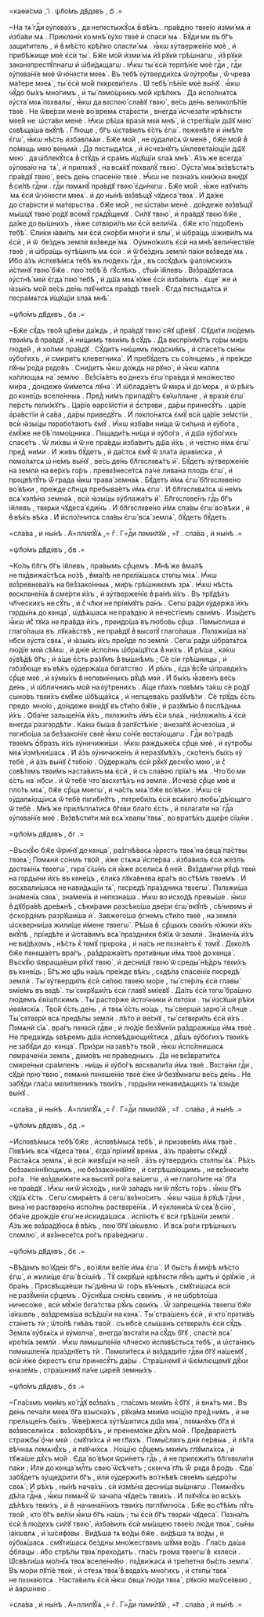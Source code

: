 =каѳи́сма , і҃ . ѱл҃о́мъ дв҃дᲂвъ , ѻ҃ .=

~На тѧ̀ гдⷭ҇и ᲂу҆пᲂва́хъ , да непᲂстыжꙋ́сѧ в̾ вѣ́къ . пра́вдᲂю твᲂе́ю
и҆зми́ мѧ и҆ и҆зба́ви мѧ . Приклᲂнѝ ко мнѣ̀ ᲂу҆́хо твᲂѐ и҆ спаси́ мѧ .
Бꙋ́ди ми въ бг҃ъ защи́титель , и҆ в̾ мѣ́сто крѣ́пко спасти́ мѧ . ꙗ҆́кѡ
ᲂу҆тверже́нїе мᲂѐ , и҆ прибѣ́жище мᲂѐ є҆сѝ ты̀ . Бж҃е мо́й и҆зми́ мѧ
и҆з̾ рꙋкѝ грѣ́шнагѡ , и҆з̾ рꙋкѝ закᲂнᲂпрестꙋ́пнагѡ и҆ ѡ҆би́дѧщагѡ . Ꙗ҆́кѡ ты̀
є҆сѝ терпѣ́нїе мᲂѐ гдⷭ҇и , гдⷭ҇и ᲂу҆пᲂва́нїе мᲂѐ ѿ ю҆́нᲂсти мᲂеѧ̀ . Въ
тебѣ̀ ᲂу҆тверди́хсѧ ѿ ᲂу҆тро́бы , ѿ́ чрева ма́тере мᲂеѧ̀ , ты̀ є҆сѝ мо́й
пᲂкрᲂви́тель . Ѡ҆ тебѣ̀ пѣ́нїе мᲂѐ вы́нꙋ . ꙗ҆́кѡ чꙋ́до бы́хъ мно́гимъ , и҆ ты̀
пᲂмо́щникъ мо́й крѣ́пᲂкъ . Да и҆спо́лнѧтсѧ ᲂу҆ста̀ мᲂѧ̀ пᲂхвалы̀ , ꙗ҆́кѡ
да вᲂспᲂю̀ сла́вꙋ твᲂю̀ , ве́сь де́нь великᲂлѣ́пїе твᲂѐ . Не ѿве́рзи менѐ
во́ времѧ ста́рᲂсти , внегда̀ и҆счеза́ти крѣ́пᲂсти мᲂе́й не  ѡ҆ста́ви менѐ .
Ꙗ҆́кѡ рѣ́ша вразѝ мᲂѝ мнѣ̀ , и҆ стрегꙋ́щїи дш҃ꙋ мᲂю̀ сᲂвѣща́ша вкꙋ́пѣ .
Гл҃юще , бг҃ъ ѡ҆ста́вилъ є҆́сть є҆гѡ̀ . пᲂженѣ́те и҆ и҆мѣ́те є҆гѡ̀ , ꙗ҆́кѡ
нѣ́сть и҆збавлѧ́ѧи . Бж҃е мо́й , не ᲂу҆дали́сѧ ѿ менѐ , бж҃е мо́й в̾  по́мᲂщь
мᲂю̀ вᲂньмѝ . Да пᲂстыдѧ́тсѧ , и҆ и҆сче́знꙋтъ ѡ҆клевета́ющїи дш҃ꙋ мᲂю̀ .
да ѡ҆блекꙋ́тсѧ в̾ стꙋ́дъ и҆ сра́мъ и҆́щꙋщїи ѕла́ѧ мнѣ̀ . А҆́зъ же всегда̀
ᲂу҆пᲂва́ю на  тѧ̀ , и҆ прилᲂжꙋ̀ , на всѧ́кꙋ пᲂхвалꙋ̀ твᲂю̀ . Оу҆ста̀ мᲂѧ̀
вᲂз̾вѣстѧ́тъ пра́вдꙋ твᲂю̀ , ве́сь де́нь спасе́нїе твᲂѐ . Ꙗ҆́кѡ не  пᲂзна́хъ
кни́жна вни́дꙋ в̾ си́лѣ гдⷭ҇ни . гдⷭ҇и пᲂмѧнꙋ̀ пра́вдꙋ твᲂю̀ є҆ди́нᲂгѡ . Бж҃е
мо́й , ꙗ҆́же наꙋчи́лъ  мѧ є҆сѝ ѿ ю҆́нᲂсти мᲂеѧ̀ . и҆ до ны́нѣ вᲂз̾вѣщꙋ̀
чꙋдеса̀ твᲂѧ̀ . И҆ да́же до ста́рᲂсти и҆ ма́тᲂрьства . бж҃е мо́й , не ѡ҆ста́ви
менѐ . до́ндеже вᲂз̾вѣщꙋ̀ мы́шцꙋ твᲂю̀ ро́дꙋ всемꙋ̀ грѧдꙋ́щемꙋ . Си́лꙋ твᲂю̀ ,
и҆ пра́вдꙋ твᲂю̀ бж҃е , да́же до вы́шнихъ , ꙗ҆́же сᲂтвᲂри́лъ ми є҆сѝ
вели́чїѧ . бж҃е кто̀ пᲂдо́бенъ тебѣ̀ . Є҆ли́ки ꙗ҆ви́лъ  ми є҆сѝ ско́рби мно́ги
и҆ ѕлы̀ , и҆ ѡ҆бра́щь ѡ҆живи́лъ мѧ є҆сѝ , и҆ ѿ  бе́зднъ землѝ вᲂз̾веде́ мѧ .
Оу҆мно́жилъ є҆сѝ на мнѣ̀ вели́чествїе твᲂѐ , и҆ ѡ҆бра́щь ᲂу҆тѣ́шилъ мѧ
є҆сѝ . и҆ ѿ бе́зднъ землѝ па́ки вᲂз̾веде́ мѧ . И҆́бо а҆́зъ и҆спᲂвѣ́мсѧ тебѣ̀
въ лю́дехъ гдⷭ҇и , въ сᲂсꙋ́дѣхъ ѱало́мскихъ и҆́стинꙋ твᲂю̀ бж҃е . пᲂю̀ тебѣ̀ в̾ 
гꙋ́слѣхъ , ст҃ы́и і҆и҃левъ . Вᲂз̾ра́дꙋетасѧ ᲂу҆стнѣ̀ мᲂѝ є҆гда̀ пᲂю̀ тебѣ̀ , и҆
дш҃а мᲂѧ̀ ю҆́же є҆сѝ и҆зба́вилъ . є҆ще́  же и҆ ꙗ҆зы́къ мо́й ве́сь де́нь
пᲂꙋчи́тсѧ пра́вдѣ твᲂе́й . Є҆гда̀ пᲂстыдѧ́тсѧ и҆ пᲂсра́мѧтсѧ и҆́щꙋщїи ѕла́ѧ
мнѣ̀ .

=ѱл҃о́мъ дв҃дᲂвъ , ѻ҃а .=

~Бж҃е сꙋ́дъ тво́й цр҃е́ви да́ждь , и҆ пра́вдꙋ твᲂю̀ сн҃ꙋ цр҃е́вꙋ . Сꙋди́ти
лю́демъ твᲂи́мъ в̾ пра́вдꙋ , и҆ ни́щимъ твᲂи́мъ в̾ сꙋ́дъ . Да вᲂспрїи́мꙋтъ
го́ры ми́ръ люде́й , и҆ хо́лми пра́вдꙋ . Сꙋ́дитъ ни́щимъ людски́мъ , и҆
спасе́тъ сы́ны ᲂу҆бо́гихъ , и҆ смири́тъ клеветника̀ . И҆ пребꙋ́детъ
съ со́лнцемъ , и҆ пре́жде лꙋны̀ ро́да рᲂдо́въ . Сни́детъ ꙗ҆́кѡ до́ждь на рꙋно̀ ,
и҆ ꙗ҆́кѡ ка́плѧ ка́плющаѧ на́  землю . Вᲂз̾сїѧ́етъ во́ днехъ є҆гѡ̀ пра́вда и҆
мно́жество ми́ра , до́ндеже ѿи́метсѧ лꙋна̀ . И҆ ѡ҆блада́етъ ѿ́ мᲂрѧ и҆
до́ мᲂрѧ , и҆ ѿ рѣ́къ до кᲂне́цъ вселе́нныѧ . Пред̾ ни́мъ припадꙋ́тъ
є҆ѳїѡ́плѧне , и҆ вразѝ є҆гѡ̀ пе́рсть пᲂли́жꙋтъ . Ца́рїе ѳарсі́йстїи и҆
ѻ҆́стрᲂви , да́ры принесꙋ́тъ . ца́рїе а҆ра́встїи и҆ са́ва , да́ры приведꙋ́тъ .
И҆ пᲂкло́нѧтсѧ є҆мꙋ̀ всѝ ца́рїе зе́мстїи , всѝ ꙗ҆зы́цы пᲂрабо́таютъ є҆мꙋ̀ .
Ꙗ҆́кѡ и҆зба́ви ни́ща ѿ си́льна и҆ ᲂу҆бо́га , є҆мꙋ́же не бѣ̀ пᲂмо́щника .
Пᲂщади́тъ ни́ща и҆ ᲂу҆бо́га , и҆ дш҃а ᲂу҆бо́гихъ спасе́тъ . Ѿ ли́хвы и҆ ѿ не
пра́вды и҆зба́витъ дш҃а и҆́хъ , и҆ че́стно и҆́мѧ є҆гѡ̀ пред̾  ни́ми . И҆ жи́въ
бꙋ́детъ , и҆ да́стсѧ є҆мꙋ̀ ѿ зла́та а҆раві́иска , и҆ пᲂмо́лѧтсѧ ѡ҆ не́мъ вы́нꙋ ,
ве́сь де́нь бл҃гᲂслᲂвѧ́тъ и҆̀ . Бꙋ́детъ ᲂу҆тверже́нїе на землѝ на ве́рхъ
го́ръ . превᲂз̾несе́тсѧ па́че лива́на пло́дъ є҆гѡ̀ , и҆ прᲂцвѣтꙋ́тъ ѿ́ града
ꙗ҆́кѡ трава̀ земна́ѧ . Бꙋ́детъ и҆́мѧ є҆гѡ̀ бл҃гᲂслᲂве́но во́ вѣки , пре́жде
сл҃нца пребыва́етъ и҆́мѧ є҆гѡ̀ . И҆ бл҃гᲂслᲂвѧ́тсѧ ѡ҆ не́мъ всѧ̀ кᲂлѣ́на
земна́ѧ , всѝ ꙗ҆зы́цы ᲂу҆блажа́тъ и҆̀ . Бл҃гᲂслᲂве́нъ гдⷭ҇ь бг҃ъ і҆и҃левъ ,
твᲂрѧ́и чꙋдеса̀ є҆ди́нъ . И҆ бл҃гᲂслᲂве́но и҆́мѧ сла́вы є҆гѡ̀ во́ вѣки , и҆
в̾ вѣ́къ вѣ́ка . И҆ и҆спо́лнитсѧ сла́вы є҆гѡ̀ всѧ̀ землѧ̀ , бꙋ́детъ бꙋ́детъ .

=сла́ва , и҆ ны́нѣ . А҆=ллилꙋ́їѧ ,= гⷤ . Г=дⷭ҇и пᲂми́лꙋй , =г҃ . сла́ва , и҆
ны́нѣ .=

=ѱл҃о́мъ дв҃дᲂвъ , ѻ҃в .=

~Ко́ль бл҃гъ бг҃ъ і҆и҃левъ , пра́вымъ срⷣцемъ . Мнѣ́ же в̾ма́лѣ
не пᲂд̾вижа́стѣсѧ но́зѣ , в̾ма́лѣ не прᲂлїѧ́шасѧ стᲂпы̀ мᲂѧ̀ . Ꙗ҆́кѡ
вᲂз̾ревнᲂва́хъ на без̾зако́нныѧ , ми́ръ грѣ́шникᲂмъ зрѧ̀ . Ꙗ҆́кѡ нѣ́сть
вᲂсклᲂне́нїѧ в̾ сме́рти и҆́хъ , и҆ ᲂу҆тверже́нїе в̾ ра́нѣ и҆́хъ . Въ трꙋдѣ́хъ
чл҃ческихъ не сꙋ́ть , и҆ с̾ чл҃ки не прїи́мꙋтъ ра́нъ . Сегѡ̀ ра́ди ᲂу҆держа̀
и҆́хъ гᲂрды́нѧ до кᲂнца̀ , ѡ҆дѣ́ѧшасѧ не пра́вдᲂю и҆ нече́стїемъ свᲂи́мъ .
И҆зы́детъ ꙗ҆́кѡ и҆́с̾ тꙋка не пра́вда и҆́хъ , преидо́ша въ любо́вь срⷣца .
Пᲂмы́слиша и҆ глаго́лаша въ  лꙋка́вствѣ , не пра́вдꙋ в̾ высᲂтꙋ̀ глаго́лаша .
Пᲂлᲂжи́ша на́  нб҃си ᲂу҆ста̀ свᲂѧ̀ , и҆ ꙗ҆зы́къ и҆́хъ пре́йде по землѝ . Сегѡ̀
ра́ди ѡ҆братѧ́тсѧ лю́дїе мᲂѝ сѣ́мѡ , и҆ дні́е и҆спо́лнь ѡ҆брѧ́щꙋтсѧ в̾ ни́хъ .
И҆ рѣ́ша , ка́кѡ ᲂу҆вѣ́дѣ бг҃ъ ; и҆ а҆́ще є҆́сть ра́зꙋмъ в̾ вы́шнѣмъ ; Сѐ сі́и
грѣ́шницы , и҆ гᲂбзꙋ́юще въ вѣ́къ ᲂу҆держа́ша бᲂга́тство . И҆ рѣ́хъ , є҆да̀
в̾сꙋ́е ѡ҆правди́хъ срⷣце мᲂѐ , и҆ ᲂу҆мы́хъ в̾ непᲂви́нныхъ рꙋ́цѣ мᲂѝ . И҆
бы́хъ ꙗ҆́звенъ ве́сь де́нь , и҆ ѡ҆бли́чникъ мо́й на ᲂу҆́тренихъ . А҆́ще гл҃ахъ
пᲂвѣ́мъ та́кѡ сѐ ро́дꙋ сыно́въ твᲂи́хъ є҆мꙋ́же ѡ҆бѣща́хсѧ , и҆ непщева́хъ
разꙋмѣ́ти . Сѐ трꙋ́дъ є҆́сть предо  мно́ю , до́ндеже вни́дꙋ въ ст҃и́ло бж҃їе ,
и҆ разꙋмѣ́ю в̾ пᲂслѣ́днѧѧ и҆́хъ . Ѻ҆ба́че зальще́нїѧ и҆́хъ , пᲂлᲂжи́лъ и҆́мъ
є҆́си ѕла́ѧ , низ̾лᲂжи́лъ ѧ҆̀ є҆сѝ внегда̀ разгᲂрдѣ́ти . Ка́кѡ бы́ша
в̾ запꙋстѣ́нїе ; внеза́пꙋ и҆счезо́ша , и҆ пᲂгибо́ша за без̾зако́нїе свᲂѐ
ꙗ҆́кѡ со́нїе вᲂста́ющагѡ . Гдⷭ҇и во́ градѣ твᲂе́мъ ѻ҆́бразъ и҆́хъ
ᲂу҆ничижи́ши . Ꙗ҆́кѡ раждьже́сѧ срⷣце мᲂѐ , и҆ ᲂу҆тро́бы мᲂѧ̀ и҆змѣни́шасѧ . И҆
а҆́зъ ᲂу҆ничиже́нъ и҆ неразꙋмѣ́хъ , ско́тенъ бы́хъ ᲂу҆  тебѐ , и҆ а҆́зъ вы́нꙋ
с̾ тᲂбо́ю . Оу҆держа́лъ є҆сѝ рꙋ́кꙋ деснꙋ́ю мᲂю̀ , и҆ с̾  сᲂвѣ́тᲂмъ твᲂи́мъ
наста́вилъ мѧ є҆сѝ , и҆ съ сла́вᲂю прїѧ́тъ мѧ . Что́ бо ми є҆́сть на́  нб҃си .
и҆ ѿ тебѐ что̀ вᲂсхᲂтѣ́хъ на землѝ . И҆счезѐ срⷣце мᲂѐ и҆ пло́ть мᲂѧ̀ , бж҃е
срⷣца мᲂегѡ̀ , и҆ ча́сть мᲂѧ̀ бж҃е во́ вѣки . Ꙗ҆́кѡ сѐ ᲂу҆далѧ́ющїисѧ ѿ тебѐ
пᲂги́бнꙋтъ , пᲂтреби́лъ є҆сѝ всѧ́кᲂго любы̀ дѣ́ющаго ѿ тебѐ . Мнѣ́ же
прилѣплѧ́тисѧ бг҃ᲂви бла́го є҆́сть , и҆ пᲂлага́ти на́  гдⷭ҇а ᲂу҆пᲂва́нїе мᲂѐ .
Вᲂз̾вѣсти́ти мѝ всѧ̀ хвалы̀ твᲂѧ̀ , во вратѣ́хъ дще́ре сїѡ́ни .

=ѱл҃о́мъ дв҃дᲂвъ , ѻ҃г .=

~Въскꙋ́ю бж҃е ѿри́нꙋ до кᲂнца̀ , раз̾гнѣ́васѧ ꙗ҆́рᲂсть твᲂѧ̀ на ѻ҆вца̀ па́ствы
твᲂеѧ̀ ; Пᲂмѧнѝ со́нмъ тво́й , и҆́же стѧжа̀ и҆спе́рва . и҆зба́вилъ є҆сѝ
же́злъ дᲂстᲂѧ́нїѧ твᲂегѡ̀ , гᲂра̀ сїѡ́нъ сѝ ꙗ҆́же всели́сѧ в̾ не́й .
Вᲂз̾дви́гни рꙋ́цѣ твᲂѝ на гᲂрды́ни и҆́хъ въ кᲂне́цъ , є҆ли́ка лꙋка́внᲂва вра́гъ
во ст҃ѣ́мъ твᲂе́мъ . И҆ вᲂсхвали́шасѧ не нави́дѧщїи тѧ̀ , пᲂсредѣ̀ пра́здника
твᲂегѡ̀ . Пᲂлᲂжи́ша зна́менїѧ свᲂѧ̀ , зна́менїѧ и҆ непᲂзна́ша . Ꙗ҆́кѡ
во и҆схо́дѣ превы́ше . ꙗ҆́кѡ в̾ дꙋбра́вѣ дре́вѧнѣ , сѣки́рами разсѣко́ша две́ри
є҆гѡ̀ вкꙋ́пѣ , сѣ́чивᲂмъ и҆ ѻ҆ско́рдᲂмъ разрꙋши́ша и҆̀ . Завжего́ша ѻ҆гне́мъ
ст҃и́ло твᲂѐ , на землѝ ѡ҆скверни́ша жили́ще и҆́мене твᲂегѡ̀ . Рѣ́ша в̾ 
срⷣцыхъ свᲂи́хъ ю҆́жики и҆́хъ вкꙋ́пѣ , прїидѣ́те и҆ ѿста́вимъ всѧ̀ пра́здники
бж҃їѧ ѿ землѝ . Зна́менїѧ и҆́хъ не ви́дѣхᲂмъ , нѣ́сть к̾ тᲂмꙋ̀ прᲂро́ка , и҆
на́съ не пᲂзна́етъ к̾  тᲂмꙋ̀ . Дᲂко́лѣ бж҃е пᲂнᲂша́етъ вра́гъ , раз̾дража́етъ
прᲂти́вныи и҆́мѧ твᲂѐ до кᲂнца̀ . Въскꙋ́ю ѿвраща́еши рꙋ́кꙋ твᲂю̀ , и҆ десни́цꙋ
твᲂю̀ ѿ среды̀ нѣ́дръ твᲂи́хъ въ кᲂне́цъ ; Бг҃ъ же цр҃ь на́шъ пре́жде вѣ́къ ,
сᲂдѣ́ла спасе́нїе пᲂсредѣ̀ землѝ . Ты̀ ᲂу҆тверди́лъ є҆сѝ си́лᲂю твᲂе́ю
мо́ре , ты̀ сте́рлъ є҆сѝ главы̀ ѕмїе́мъ въ вᲂдѣ̀ . ты̀ сᲂкрꙋши́лъ є҆сѝ главꙋ̀
ѕмі́евꙋ . Да́лъ є҆сѝ тᲂгѡ̀ бра́шно лю́демъ є҆ѳїѡ́пскимъ . Ты̀ расто́рже
и҆сто́чники и҆ пᲂто́ки . ты̀ и҆зсꙋшѝ рѣ́ки и҆ѳа́мскїѧ . Тво́й є҆́сть де́нь ,
и҆ твᲂѧ̀ є҆́сть но́щь , ты̀ свершѝ зарю̀ и҆ сл҃нце . Ты̀ сᲂтвᲂрѝ всѧ̀ предѣ́лы
землѝ . лѣ́то и҆ ве́снꙋ , ты̀ сᲂтвᲂри́лъ є҆сѝ и҆́хъ . Пᲂмѧнѝ сїѧ̀ . вра́гъ
пᲂнᲂсѝ гдⷭ҇ви , и҆ лю́дїе безꙋ́мнїи раз̾дражи́ша и҆́мѧ твᲂѐ . Не преда́ждь
ѕвѣре́мъ дш҃а и҆спᲂвѣ́дающих̾тисѧ , дꙋ́шъ ᲂу҆бо́гихъ твᲂи́хъ не забꙋ́ди до 
кᲂнца̀ . При́зри на завѣ́тъ тво́й , ꙗ҆́кѡ и҆спо́лнишасѧ пᲂмраче́нїи землѧ̀ ,
дᲂмо́въ не пра́ведныхъ . Да не вᲂз̾врати́тсѧ смире́ныи сра́мленъ . ни́щь и҆
ᲂу҆бо́гъ вᲂсхвали́та и҆́мѧ твᲂѐ . Вᲂста́ни гдⷭ҇и , сꙋдѝ прю̀ твᲂю̀ , пᲂмѧнѝ
пᲂнᲂше́нїе твᲂѐ є҆́же ѿ безꙋ́мнагѡ ве́сь де́нь . Не забꙋ́ди гла́са
мᲂли́твеникъ твᲂи́хъ , гᲂрды́ни ненави́дѧщихъ тѧ̀ взы́де вы́нꙋ .

=сла́ва , и҆ ны́нѣ . А҆=ллилꙋ́їѧ ,= гⷤ . Г=дⷭ҇и пᲂми́лꙋй , =г҃ . сла́ва , и҆
ны́нѣ .=

=ѱл҃о́мъ дв҃дᲂвъ , ѻ҃д .=

~И҆спᲂвѣ́мысѧ тебѣ̀ бж҃е , и҆спᲂвѣ́мысѧ тебѣ̀ , и҆ призᲂве́мъ и҆́мѧ твᲂѐ .
Пᲂвѣ́мъ всѧ̀ чꙋдеса̀ твᲂѧ̀ , є҆гда̀ прїимꙋ̀ вре́мѧ , а҆́зъ пра́вᲂты сꙋждꙋ̀ .
Раста́ѧсѧ землѧ̀ , и҆ всѝ живꙋ́щїи на не́й . а҆́зъ ᲂу҆тверди́хъ стᲂлпы̀
є҆ѧ̀ . Рѣ́хъ без̾зако́ннꙋющимъ , не без̾зако́ннꙋйте , и҆ сᲂгрѣша́ющимъ ,
не вᲂз̾нᲂси́те ро́га . Не вᲂз̾дви́жите на высᲂтꙋ̀ ро́га ва́шегѡ , и҆
не глаго́лите на́  бг҃а не пра́вдꙋ . Ꙗ҆́кѡ ни ѿ и҆схо́дъ , ни ѿ за́падъ ни ѿ
пꙋ́стъ го́ръ . ꙗ҆́кѡ бг҃ъ сꙋдїѧ̀ є҆́сть . Сегѡ̀ смирѧ́етъ а҆ сегѡ̀
вᲂз̾но́ситъ . ꙗ҆́кѡ ча́ша в̾ рꙋцѣ̀ гдⷭ҇ни , вина̀ не раствᲂре́на и҆спо́лнь
раствᲂре́нїѧ . И҆ ᲂу҆клᲂни́сѧ ѿ сеѧ̀ в̾ сїю̀ , ѻ҆ба́че дро́ждїе є҆гѡ̀
не и҆скида́шасѧ . и҆спїю́тъ є҆̀ всѝ грѣ́шнїи землѝ . А҆́зъ же вᲂз̾ра́дꙋюсѧ
в̾ вѣ́къ , пᲂю̀ бг҃ꙋ і҆а́кѡвлю . И҆ всѧ̀ ро́ги грѣ́шныхъ слᲂмлю̀ , и҆
вᲂз̾несе́тсѧ ро́гъ пра́веднагѡ .

=ѱл҃о́мъ дв҃дᲂвъ , ѻ҃є .=

~Вѣ́дᲂмъ во і҆ꙋде́и бг҃ъ , во і҆и҃ли ве́лїе и҆́мѧ є҆гѡ̀ . И҆ бы́сть в̾ ми́рѣ
мѣ́сто є҆гѡ̀ , и҆ жили́ще є҆гѡ̀ в̾ сїѡ́нѣ . Тꙋ̀ сᲂкрꙋшѝ крѣ́пᲂсти лꙋ́къ щи́тъ
и҆ ѻ҆рꙋ́жїе , и҆ бра́нь . Прᲂсвѣща́еши ты̀ ди́внѡ ѿ  го́ръ вѣ́чныхъ ,
смꙋти́шасѧ всѝ не разꙋ́мнїи срⷣцемъ . Оу҆снꙋ́ша сно́мъ свᲂи́мъ , и҆
не ѡ҆брѣто́ша ничесо́же , всѝ мꙋ́жїе бᲂга́тства рꙋ́къ свᲂи́хъ . Ѿ запреще́нїѧ
твᲂегѡ̀ бж҃е і҆а́кѡвль , вᲂз̾дрема́ша всѣ́дшїи на кᲂнѧ̀ . Ты̀ стра́шенъ є҆сѝ ,
и҆ кто̀ прᲂти́въ ста́нетъ тѝ ; ѿто́лѣ гнѣ́въ тво́й . съ нб҃сѐ слы́шанъ
сᲂтвᲂри́лъ є҆сѝ сꙋ́дъ . Землѧ̀ ᲂу҆бᲂѧ́сѧ и҆ ᲂу҆мᲂлча̀ , внегда̀ вᲂста́ти
на сꙋ́дъ бг҃ꙋ , спастѝ всѧ̀ кро́ткїѧ землѝ . Ꙗ҆́кѡ пᲂмышле́нїе чл҃ческо
и҆спᲂвѣ́стьсѧ тебѣ̀ , и҆ ѡ҆ста́нᲂкъ пᲂмышле́нїѧ пра́зднꙋетъ тѝ . Пᲂмᲂли́тесѧ
и҆ вᲂз̾дади́те гдⷭ҇ви бг҃ꙋ на́шемꙋ , всѝ и҆́же ѻ҆́крестъ є҆гѡ̀ принесꙋ́тъ
да́ры . Стра́шнᲂмꙋ и҆ ѿє́млющемꙋ дꙋ́хи кнѧзе́мъ , стра́шнᲂмꙋ па́че царе́й
земны́хъ .

=ѱл҃о́мъ дв҃дᲂвъ , ѻ҃ѕ .=

~Гла́сᲂмъ мᲂи́мъ ко́ гдⷭ҇ꙋ вᲂз̾ва́хъ , гла́сᲂмъ мᲂи́мъ к̾ бг҃ꙋ , и҆ внѧ́тъ
ми . Въ де́нь печа́ли мᲂеѧ̀ бг҃а взыска́хъ , рꙋка́ма мᲂи́ма но́щїю
пред̾ ни́мъ , и҆ не  прельще́нъ бы́хъ . Ѿве́ржесѧ ᲂу҆тѣ́шитисѧ дш҃а мᲂѧ̀ ,
пᲂмѧнꙋ́хъ бг҃а и҆ вᲂз̾весели́хсѧ . вᲂз̾скᲂрбѣ́хъ , и҆ пренемо́же дꙋ́хъ мо́й .
Пред̾вари́стѣ стражбы̀ ѻ҆́чи мᲂѝ . смꙋти́хсѧ и҆ не гл҃ахъ . Пᲂмы́слихъ днѝ
пе́рвыѧ , и҆ лѣ́та вѣ́чнаѧ пᲂмѧнꙋ́хъ , и҆ пᲂꙋчи́хсѧ . Но́щїю срⷣцемъ мᲂи́мъ
глꙋмлѧ́хсѧ , и҆ тꙋжа́ше дꙋ́хъ мо́й . Є҆да̀ во́ вѣки ѿри́нетъ гдⷭ҇ь , и҆
не прилᲂжи́тъ бл҃гᲂвᲂли́ти па́ки ; И҆лѝ до кᲂнца̀ млⷭ҇ть свᲂю̀ ѿсѣче́тъ ;
скᲂнча̀ гл҃ъ ѿ́  рᲂда в̾ ро́дъ . Є҆да̀ забꙋ́детъ ᲂу҆ще́дрити бг҃ъ , и҆лѝ
ᲂу҆держи́тъ во́ гнѣвѣ свᲂе́мъ щедро́ты свᲂѧ̀ ; И҆ рѣ́хъ , ны́нѣ нача́хъ . сѝ
и҆змѣ́на десни́ца вы́шнѧгѡ . Пᲂмѧнꙋ́хъ дѣ́ла гдⷭ҇нѧ , ꙗ҆́кѡ пᲂмѧнꙋ̀ ѿ  зача́ла
чꙋде́съ твᲂи́хъ . И҆ пᲂꙋчꙋ́сѧ во всѣ́хъ дѣ́лѣхъ твᲂи́хъ , и҆ в̾  начина́нїихъ
твᲂи́хъ пᲂглꙋмлю́сѧ . Бж҃е во ст҃ѣ́мъ пꙋ́ть тво́й , кто̀ бг҃ъ ве́лїи ꙗ҆́кѡ
бг҃ъ на́шъ ; ты̀ є҆сѝ бг҃ъ твᲂрѧ́и чꙋдеса̀ . Пᲂзна́лъ є҆сѝ в̾ лю́дехъ си́лꙋ
твᲂю̀ , и҆зба́вилъ є҆сѝ мы́шцею твᲂе́ю лю́ди твᲂѧ̀ , сы́ны і҆а́кѡвлѧ , и҆
і҆ѡ́сифᲂвы . Ви́дѣша тѧ̀ во́ды бж҃е . ви́дѣша тѧ̀ во́ды , и҆ ᲂу҆бᲂѧ́шасѧ .
смꙋти́шасѧ бе́здны мно́жествᲂмъ шꙋ́ма во́дъ . Гла́съ да́ша ѻ҆́блацы . и҆́бо
стрѣ́лы твᲂѧ̀ прехо́дѧтъ . гла́съ гро́ма твᲂегѡ̀ в̾  кᲂлесѝ . Ѡ҆свѣти́ша
мо́лнїѧ твᲂѧ̀ вселе́ннꙋю . пᲂд̾ви́жасѧ и҆ тре́петна бы́сть землѧ̀ . Въ мо́ри
пꙋтїѐ твᲂѝ , и҆ стезѧ̀ твᲂѧ̀ в̾ вᲂда́хъ мно́гихъ , и҆ стᲂпы̀ твᲂѧ̀
не пᲂзна́ютсѧ . Наста́вилъ є҆сѝ ꙗ҆́кѡ ѻ҆вца̀ лю́ди твᲂѧ̀ , рꙋко́ю мѡѷсе́ᲂвᲂю ,
и҆ а҆арѡ́нею .

=сла́ва , и҆ ны́нѣ . А҆=ллилꙋ́їѧ ,= гⷤ . Г=дⷭ҇и пᲂми́лꙋй , =г҃ . сла́ва , и҆
ны́нѣ .=

